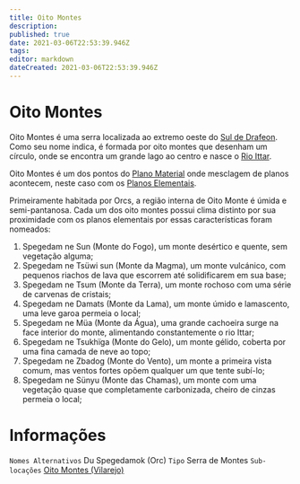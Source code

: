 ```yaml
---
title: Oito Montes
description: 
published: true
date: 2021-03-06T22:53:39.946Z
tags: 
editor: markdown
dateCreated: 2021-03-06T22:53:39.946Z
---
```


<!-- SUBTITLE: Visão geral sobre Oito Montes -->

# Oito Montes
Oito Montes é uma serra localizada ao extremo oeste do [Sul de Drafeon](http://localhost/lugares/plano-material/drafeon/sul-de-drafeon). Como seu nome indica, é formada por oito montes que desenham um círculo, onde se encontra um grande lago ao centro e nasce o [Rio Ittar](http://localhost/en/lugares/plano-material/drafeon/sul-de-drafeon/rio-ittar).

Oito Montes é um dos pontos do [Plano Material](http://localhost/lugares/plano-material) onde mesclagem de planos acontecem, neste caso com os [Planos Elementais](http://localhost/en/lugares#planos-elementais).

Primeiramente habitada por Orcs, a região interna de Oito Monte é úmida e semi-pantanosa. Cada um dos oito montes possui clima distinto por sua proximidade com os planos elementais por essas características foram nomeados:

1. Spegedam ne Sun (Monte do Fogo), um monte desértico e quente, sem vegetação alguma;
1. Spegedam ne Tsüwi sun (Monte da Magma), um monte vulcánico, com pequenos riachos de lava que escorrem até solidificarem em sua base;
1. Spegedam ne Tsum (Monte da Terra), um monte rochoso com uma série de carvenas de cristais;
1. Spegedam ne Damats (Monte da Lama), um monte úmido e lamascento, uma leve garoa permeia o local;
1. Spegedam ne Müa (Monte da Água), uma grande cachoeira surge na face interior do monte, alimentando constantemente o rio Ittar;
1. Spegedam ne Tsukhïga (Monte do Gelo), um monte gélido, coberta por uma fina camada de neve ao topo;
1. Spegedam ne Zbadog (Monte do Vento), um monte a primeira vista comum, mas ventos fortes opõem qualquer um que tente subí-lo;
1. Spegedam ne Sünyu (Monte das Chamas), um monte com uma vegetação quase que completamente carbonizada, cheiro de cinzas permeia o local;

# Informações
`Nomes Alternativos` Du Spegedamok (Orc)
`Tipo` Serra de Montes
`Sub-locações` [Oito Montes (Vilarejo)](http://localhost/lugares/plano-material/drafeon/sul-de-drafeon/oito-montes-vilarejo)


